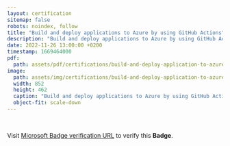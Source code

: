 ```yaml
---
layout: certification
sitemap: false
robots: noindex, follow
title: "Build and deploy applications to Azure by using GitHub Actions"
description: "Build and deploy applications to Azure by using GitHub Actions"
date: 2022-11-26 13:00:00 +0200
timestamp: 1669464000
pdf:
  path: assets/pdf/certifications/build-and-deploy-application-to-azure-by-using-github-actions.pdf
image:
  path: assets/img/certifications/build-and-deploy-application-to-azure-by-using-github-actions.webp
  width: 852
  height: 462
  caption: "Build and deploy applications to Azure by using GitHub Actions"
  object-fit: scale-down
---
```


<br />

<p class="lead text-center">
    Visit <a href="https://learn.microsoft.com/en-us/training/achievements/learn.github.github-actions-cd.badge?username=char0n">Microsoft Badge verification URL</a> to verify this <strong>Badge</strong>.
</p>
